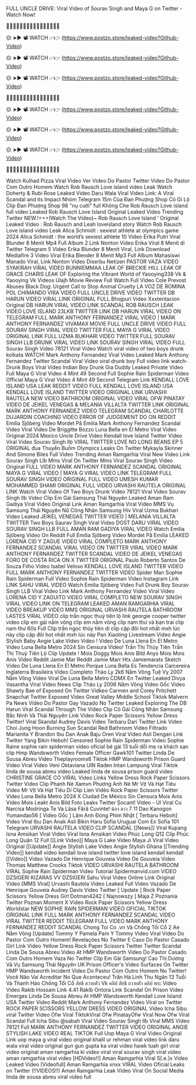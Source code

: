 FULL UNCLE DRIVE: Viral Video of Sourav Singh and Maya G on Twitter - Watch Now!

🌌🌌🌌🌌🌌🌌🌌🌌🌌🌌🌌🌌🌌🌌🌌🌌

🟡 ➤► 📽️ WATCH ✅👉 (https://www.postzo.store/leaked-video?Github-Video)

🟡 ➤► 📽️ WATCH ✅👉 (https://www.postzo.store/leaked-video?Github-Video)

🟡 ➤► 📽️ WATCH ✅👉 (https://www.postzo.store/leaked-video?Github-Video)

🌌🌌🌌🌌🌌🌌🌌🌌🌌🌌🌌🌌🌌🌌🌌🌌

🟡 ➤► 📽️ WATCH ✅👉 (https://www.postzo.store/leaked-video?Github-Video)

🟡 ➤► 📽️ WATCH ✅👉 (https://www.postzo.store/leaked-video?Github-Video)

🟡 ➤► 📽️ WATCH ✅👉 (https://www.postzo.store/leaked-video?Github-Video)

🌌🌌🌌🌌🌌🌌🌌🌌🌌🌌🌌🌌🌌🌌🌌🌌

Watch Kulhad Pizza Viral Video Ver Video Do Pastor Twitter Video Do Pastor Com Outro Homem Watch Rob Rausch Love island video Leak Watch Doherty & Rubi Rose Leaked Video Daru Wala Viral Video Link: A Viral Scandal and its Impact Nhóm Telegram 15m Của Đan Phượng Shop Có Gì Lộ Clip Đan Phượng Shop 98 "nụ cười" full Không Che Rob Rausch Love island full video Leaked Rob Rausch Love Island Original Leaked Video Trending Twitter NEW.!+++(Watch The Video)~ Rob Rausch Love Island ‘ Original Leaked Video : Rob Rausch and Leah loveisland story Watch Rob Rausch Love island video Leak Alica Schmidt : sexiest athlete at olympics game 2024 Alica Schmidt : the world’s sexiest athlete 10 Video Erika Putri Viral Blunder 8 Menit Mp4 Full Album 2 Link Nonton Video Erika Viral 8 Menit di Twitter Telegram 5 Video Erika Blunder 8 Menit Viral, Link Download Mediafire 3 Video Viral Erika Blender 8 Menit Mp3 Full Album Mahasiswi Manado Viral, Link Nonton Video Diserbu Netizen PASTOR VAZA VIDEO SYAKIRAH VIRAL VIDEO BUNNIEMMAA LEAK OF BRECKIE HILL LEAK OF GRACE CHARIS LEAK OF Exploring the Vibrant World of Yaooying338 Vk & Yaooying Vk Videos Ulajh Movie Review Full Watch Full Video Cole Prevost Abuses Black Dog: Urgent Call to Stop Animal Cruelty LA VOZ DE ROMINA POL CHIMANDO VIRA VIDEO FULL UNCLE DRIVE VIDEO TWITTER DB HARUN VIDEO VIRAL LINK ORIGINAL FULL Bhojpuri Video Xxxtentacion Original DB HARUN VIRAL VIDEO LINK SCANDAL ROB RAUSCH LEAK VIDEO LOVE ISLAND 23LKB TWITTER LINK DB HARUN VIRAL VIDEO ON TELEGRAM FULL MARK ANTHONY FERNANDEZ VIRAL VIDEO | MARK ANTHONY FERNANDEZ VIVAMAX MOVIE FULL UNCLE DRIVE VIDEO FULL SOURAV SINGH VIRAL VIDEO TWITTER FULL MAYA G VIRAL VIDEO ORIGINAL LINK FULL UZMA BUKHARI VIDEO TWITTER FULL SOURAV SINGH LLB DRUNK VIRAL VIDEO LINK SOURAV SINGH VIRAL VIDEO FULL Sourav Singh Video 78121 Viral Video Watch viral video of two boys drunk kolkata WATCH! Mark Anthony Fernandez Viral Video Leaked Mark Anthony Fernandez Twitter Scandal Viral Video viral drunk boy Full video link watch-Drunk Boys Viral Video Indian Boy Drunk Gia Duddy Leaked Private Video Full Maya G Viral Video 4 Mint 49 Second Full Sophie Rain Spiderman Video Official Maya G Viral Video 4 Mint 49 Second Telegram Link KENDALL LOVE ISLAND USA LEAK REDDIT VIDEO FULL KENDALL LOVE ISLAND USA KENDALL LOVE ISLAND TWITTER VIDEO ORIGINAL LINK URVASHI RAUTELA NEW VIDEO BATHROOM ORIGINAL VIDEO VIRAL OFW PINATAY VIDEO DE JEIKEL VENEGAS & MELANIA VILLALTA TWITTER LINK ORIGINAL MARK ANTHONY FERNANDEZ VIDEO TELEGRAM SCANDAL CHARLOTTE DUJARDIN COACHING VIDEO ERROR OF JUDGEMENT DO ON REDDIT Emilia Sjöberg Video Mordet På Emilia Mark Anthony Fernandez Scandal Video Viral Video De Briggitte Bozzo Luna Bella en El Metro Viral Video Original 2024 Mexico Uncle Drive Video Kendall love Island Twitter Video Viral Video Sourav Singh llb VIRAL TWITTER LOVE NO LONG BEANS EP 5 ORIGINAL đua Thuyền Buồm Olympics Leaks On Twitter Mykayla Skinner And Simone Biles Full Video Trending Aman Ramgarhia Viral New Video Link Sourav Singh Llb Mms Viral On Twitter Mms Viral Sourav Singh Video Original FULL VIDEO MARK ANTHONY FERNANDEZ SCANDAL ORIGINAL MAYA G VIRAL VIDEO | MAYA G VIRAL VIDEO LINK TELEGRAM FULL SOURAV SINGH VIDEO ORIGINAL FULL VIDEO UMESH KUMAR MOHAMMED SHAMI ORIGINAL FULL VIDEO URVASHI RAUTELA ORIGINAL LINK Watch Viral Video Of Two Boys Drunk Video 78121 Viral Video Sourav Singh llb Video Clip Em Gái Samsung Thái Nguyên Leaked Aman Ram Gadiya Viral Video Original Link Aman Ramgarhia Viral Video MMS Vụ Samsung Thái Nguyên Nữ Công Nhân Samsung Hiv Viral Uzma Bukhari Video Leaked JEIKEL VENEGAS TWITTER VIDEO | MELANIA VILLALTA TWITTER Two Boys Saurav Singh Viral Video DOST DARU VIRAL VIDEO SOURAV SINGH LLB FULL AMAN RAM GADIYA VIRAL VIDEO Watch Emilia Sjöberg Video On Reddit Full Emilia Sjöberg Video Mordet På Emilia LEAKED LORENA CID Y ZAGUE VIDEO VIRAL COMPLETO MARK ANTHONY FERNANDEZ SCANDAL VIRAL VIDEO ON TWITTER VIRAL VIDEO MARK ANTHONY FERNANDEZ TWITTER SCANDAL VIDEO DE JEIKEL VENEGAS FORO DE COSTA RICA ON X TWITTER ORIGINAL Paulo Roberto Santos De Souza Filho Video Isabel Veloso KENDALL LOVE ISLAND TWITTER VIDEO FULL MARK ANTHONY FERNANDEZ TWITTER VIDEO Spider Man Sophie Rain Spiderman Full Video Sophie Rain Spiderman Video Instagram Link LINK SAHU VIRAL VIDEO Watch Emilia Sjöberg Video Full Drunk Boy Sourav Singh LLB Viral Video Link Mark Anthony Fernandez Video Viral Video LORENA CID Y ZAGUITO VIDEO VIRAL COMPLETO NEW SOURAV SINGH VIRAL VIDEO LINK ON TELEGRAM LEAKED AMAN RAMGARHIA VIRAL VIDEO BREAKUP VIDEO MMS ORIGINAL URVASHI RAUTELA BATHROOM LASTES VIRAL VIDEO clip trần ngọc thuỷ tiên lộ link georgie cooper twitter video clip em gái nằm võng clip em nằm võng clip nam thư và bạn trai clip nam thư 60s Full Clip trần ngọc thủy tiên dí clip cặp đôi hot nhất mxh lúc này clip cặp đôi hot nhất mxh lúc này Pan Xiaoting Livestream Video Angie Stylish Baby Angie Lake Video Video ! Video De Luna Llena En El Metro Video Luna Bella Metro 2024 Sin Censura Video! Trần Thị Thủy Tiên Trần Thị Thuỷ Tiên Lộ Clip Update ! Mois Doggy Mois Anis Bild Anys Mois Mois Anis Video Reddit Jamie Mar Reddit Jamie Marr Htx Jamiemaratx Sketch Video De Luna Llena En El Metro Porque Luna Bella Es Tendencia Carcereira Inglaterra Brasileira Video Completo Thảo Ly 2k6 Nằm Võng Tuệ Vy 2007 Nằm Võng Video Viral De Luna Bella Metro CDMX En Twitter Leaked Divya Vasantha Viral Video News Clip Thảo Ly 2006 Nằm Võng Video Gốc Video Shawty Bae of Exposed On Twitter Vidkeo Carmen and Corey Pritchett Snapchat Twitter Exposed Video Great Valley Middle School Tiktok Malvern Pa News Vídeo Do Pastor Gay Vazado No Twitter Leaked Exploring The DB Harun Viral Scandal Through The Video Clip Cô Gái Công Nhân Samsung Bắc Ninh Và Thái Nguyên Link Video Rock Paper Scissors Yellow Dress Twitter! Viral Skandal Audrey Davis Video Terbaru Dari Twitter Link Video Choi Jung Hoon Burning Sun Scandal Red Bathroom Video Filtrado Marianita Y Brandon Ibu Dan Anak Baju Oren Viral Video Asli Dengan Link Twitter Yang Bikin Heboh! Censored Sophie Rain Spiderman Video Sophie Raine sophie rain spiderman video oficial bé gái 13 tuổi dỗi mẹ ra khách sạn clip Hmp Wandsworth Video Female Officer Gawk101 Twitter Linda De Sousa Abreu Video Theplayroomx6 Tiktok HMP Wandsworth Prison Guard Video Viral Video Veni Oktaviana UIN Raden Intan Lampung Viral Tiktok linda de sousa abreu video Leaked linda de sousa prison guard video CHRISTINE GRACE CO VIRAL Video Links Yellow Dress Rock Paper Scissors Twitter Video Clip Phanh Nè Xamvn Phương Anh Nè Mr Vịt Và Hạt Tiêu Video Mr Vịt Và Hạt Tiêu Dí Clip Lien Vidéo Rock Paper Scissors Twitter Video Luna Bella Metro 2024 X Ciudad De México Sin Censura Mois Anis Video Mois Leakt Anis Bild Foto Leaks Twitter Șocant! Video - Ul Viral Cu Narcisa Modringa Te Va Lăsa Fără Cuvinte! น้อง ดาว 7 11 Dao Kanogon Yumandao56 [ Video Gốc ] Lâm Anh Đóng Phim Nhật [ Terbaru Heboh] Video Viral Ibu Dan Anak Asli Bikin Haru Sofia Uruguai Com Ex Sofia 101 Telegram URVASHI RAUTELA VIDEO CLIP SCANDAL [[News]] Viral Kupang Isna Amsikan Viral Video Viral Isna Amsikan Video Phúc Long Q12 Clip Phúc Long Quận 12 Full [[Link Video]] Maya G Lake Video Maya Ji Viral Video Original [[Update]] Angie Stylish Lake Video Angie Stylish Ghana [[Trending Video]] kendall video kendall love island twitter love island kendall kendall [[Video]] Video Vazado De Henrique Gouveia Video De Gouveia Video Thomas Matthew Crooks Tiktok VIDEO URVASHI RAUTELA BATHROOM VIRAL Sophie Rain Spiderman Video Tutorial Spidermanvid.com VIDEO DZSIGERI KIZARAS VV DZSIGERI Sahu Viral Video Online Link Original Video [MMS Viral] Urvashi Rautela Video Leaked Full Video Vazado De Henrique Gouveia Audrey Davis Video Twitter [ Update ] Rock Paper Scissors Yellow Dress Girl Dotman4242 [ Najnowszy ] Maja Z Poznania Twitter Poznan Moment X Video Rock Paper Scissors Yellow Dress Worldstar NEW SOPHIE RAIN SPIDERMAN VIDEO OFICIAL TIKTOK ORIGINAL LINK FULL MARK ANTHONY FERNANDEZ SCANDAL VIDEO VIRAL TWITTER REDDIT TELEGRAM FULL VIDEO MARK ANTHONY FERNANDEZ REDDIT SCANDAL Chong Toi Co .vn Và Chống Tối Cổ 2 Ae Nằm Võng [Update] Tommy Y Pamela Pam Y Tommy Video Viral Vídeo Do Pastor Com Outro Homem! Revelações No Twitter E Caso Do Pastor Casado Girl Link Video Yellow Dress Rock Paper Scissors Twitter Twitter Scandal Linda De Sousa Abreu Video At HMP Wandsworth Vídeo Do Pastor Casado Com Outro Homem Vaza No Twitter Clip Em Gái Samsung! Cao Thị Dương Và Vụ Samsung Thái Nguyên UK Prison Officer's Video Surfaces On Twitter HMP Wandsworth Incident Vídeo Do Pastor Com Outro Homem No Twitter! Você Não Vai Acreditar No Que Aconteceu! Trần Hà Linh Thu Ngân 13 Tuổi Và Thanh Hào Chống Tối Cổ ลัทธิ ถวายตัว Vk คลิป ลัทธิ ถวายตัว คลิป พระ Video Video Rakib Hossain Link 4.41 Rakib Ontora Link Scandal On Prison Video Emerges Linda De Sousa Abreu At HMP Wandsworth Kendall Love Island USA Twitter Video Reddit Mark Anthony Fernandez Video Viral on Twitter ROCK PAPER SCISSORS YELLOW DRESS VIDEO ORIGINAL Video Icha Sibu viral Twitter Video Ofw Viral TiktokViral Ofw PinatayOfw Viral Now Ofw Viral Scandal Full Icha Sibu @sabah Viral Video Sourav Singh llb Viral MMS Video 78121 Full MARK ANTHONY FERNANDEZ TWITTER VIDEO ORIGINAL ANGIE STYLISH LAKE VIDEO REAL TIKTOK Full Uop Maya G Viral Video Original Link uop maya g viral video original khalil ur rehman viral video link daru wala viral video original gun gun gupta ka viral video hawk tuah girl viral video original aman ramgarhia ki video viral viral sourav singh viral video aman ramgarhia viral video [HDVideo!!] Aman Ramgarhia Viral S[.e.]x Video Leaked Video [Videofull] Aman Ramgarhia xnxx VIRAL Video Oficial Leaks on Twitter (!!VIDEOS!!) Aman Ramgarhia Leak Video Viral On Social Media linda de sousa abreu viral video full
